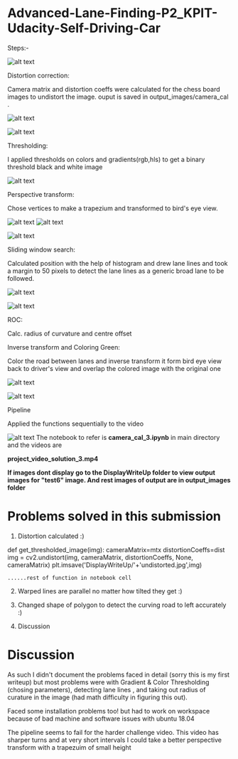 # Advanced-Lane-Finding-P2_KPIT-Udacity-Self-Driving-Car


[//]: # (Image References)

[image1]: ./DisplayWriteUp/calibration12.jpg "Undistorted"

[image2]: ./DisplayWriteUp/thresholded.jpg "thresholded"

[image3]: ./DisplayWriteUp/warped.jpg "warped"

[image4]: ./DisplayWriteUp/out_img.jpg "warped"

[image5]: ./DisplayWriteUp/detectedlanelines.png "lane lines"

[image6]: ./DisplayWriteUp/unwarped.jpg "unwarped"

[image7]: ./DisplayWriteUp/result.jpg "result"

[image8]: ./DisplayWriteUp/finalimg.png "final img"


[image9]: ./test_images/test6.jpg "test img"


[image10]: ./DisplayWriteUp/undistorted.jpg "undistorted"

[image11]: ./DisplayWriteUp/detectlanes2.png "detect lanes"
[image12]: ./DisplayWriteUp/warped2.png "warped 2"

Steps:-

![alt text][image9]

Distortion correction:

Camera matrix and distortion coeffs were calculated for the chess board images to undistort the image. ouput is saved in output_images/camera_cal .

![alt text][image1]

![alt text][image10]

Thresholding:

I applied thresholds on colors and gradients(rgb,hls) to get a binary threshold black and white image

![alt text][image2]

Perspective transform:

Chose vertices to make a trapezium and transformed to bird's eye view.

![alt text][image12]
![alt text][image3]

![alt text][image4]

Sliding window search:

Calculated position with the help of histogram and drew lane lines and took a margin to 50 pixels to detect the lane lines as a generic broad lane to be followed.

![alt text][image5]

![alt text][image11]

ROC:

Calc. radius of curvature and centre offset


Inverse transform and Coloring Green:

Color the road between lanes and inverse transform it form bird eye view back to driver's view and overlap the colored image with the original one

![alt text][image6]

![alt text][image7]

Pipeline

Applied the functions sequentially to the video


![alt text][image8]
The notebook to refer is **camera_cal_3.ipynb** in main directory and the videos are 

**project_video_solution_3.mp4**


**If images dont display go  to the DisplayWriteUp folder to view output images for "test6" image. And rest images of output are in output_images folder**


# Problems solved in this submission

1. Distortion calculated :)

def get_thresholded_image(img):
    cameraMatrix=mtx
    distortionCoeffs=dist
    img = cv2.undistort(img, cameraMatrix, distortionCoeffs, None, cameraMatrix)
    plt.imsave('DisplayWriteUp/'+'undistorted.jpg',img)
    
    ......rest of function in notebook cell 

2. Warped lines are parallel no matter how tilted they get :)

3. Changed shape of polygon to detect the curving road to left accurately :)

4. Discussion

# Discussion


As such I didn't document the problems faced in detail (sorry this is my first writeup) but most problems were with Gradient & Color Thresholding (chosing parameters), detecting lane lines , and taking out radius of curature in the image (had math difficulty in figuring this out).

Faced some installation problems too! but had to work on workspace because of bad machine and software issues with ubuntu 18.04

The pipeline seems to fail for the harder challenge video. This video has sharper turns and at very short intervals
I could take a better perspective transform with a trapezuim of small height
